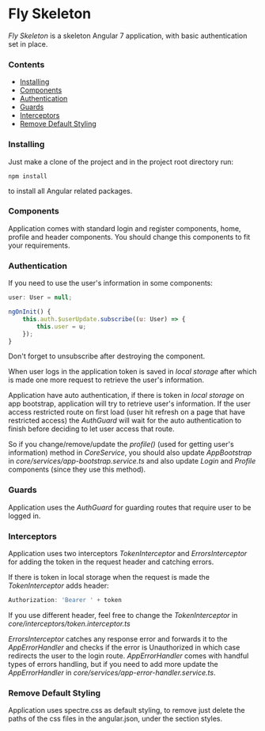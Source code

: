# Fly Skeleton

*Fly Skeleton* is a skeleton Angular 7 application, with basic authentication set in place. 

### Contents
- [Installing](#installing)
- [Components](#components)
- [Authentication](#authentication)
- [Guards](#guards)
- [Interceptors](#interceptors)
- [Remove Default Styling](#remove-default-styling)

### Installing
Just make a clone of the project and in the project root directory run:

```
npm install
```

to install all Angular related packages.

### Components

Application comes with standard login and register components, home, profile and header components. You should change this components to fit your requirements.

### Authentication

If you need to use the user's information in some components:

```js
user: User = null;

ngOnInit() {
    this.auth.$userUpdate.subscribe((u: User) => {
        this.user = u;
    });
}
```

Don't forget to unsubscribe after destroying the component.

When user logs in the application token is saved in *local storage* after which is made one more request to retrieve the user's information.

Application have auto authentication, if there is token in *local storage* on app bootstrap, application will try to retrieve user's information. If the user access restricted route on first load (user hit refresh on a page that have restricted access) the *AuthGuard* will wait for the auto authentication to finish before deciding to let user access that route.

So if you change/remove/update the *profile()* (used for getting user's information) method in *CoreService*, you should also update *AppBootstrap* in *core/services/app-bootstrap.service.ts* and also update *Login* and *Profile* components (since they use this method).

### Guards

Application uses the *AuthGuard* for guarding routes that require user to be logged in.

### Interceptors

Application uses two interceptors *TokenInterceptor* and *ErrorsInterceptor* for adding the token in the request header and catching errors.

If there is token in local storage when the request is made the *TokenInterceptor* adds header:

```js
Authorization: 'Bearer ' + token
```

If you use different header, feel free to change the *TokenInterceptor* in *core/interceptors/token.interceptor.ts*

*ErrorsInterceptor* catches any response error and forwards it to the *AppErrorHandler* and checks if the error is Unauthorized in which case redirects the user to the login route. *AppErrorHandler* comes with handful types of errors handling, but if you need to add more update the *AppErrorHandler* in *core/services/app-error-handler.service.ts*.

### Remove Default Styling

Application uses spectre.css as default styling, to remove just delete the paths of the css files in the angular.json, under the section styles.
